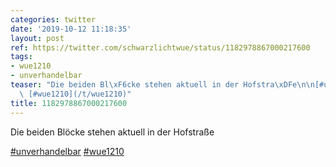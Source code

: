 ```yaml
---
categories: twitter
date: '2019-10-12 11:18:35'
layout: post
ref: https://twitter.com/schwarzlichtwue/status/1182978867000217600
tags:
- wue1210
- unverhandelbar
teaser: "Die beiden Bl\xF6cke stehen aktuell in der Hofstra\xDFe\n\n[#unverhandelbar](/t/unverhandelbar)\
  \ [#wue1210](/t/wue1210)"
title: 1182978867000217600
---
```

Die beiden Blöcke stehen aktuell in der Hofstraße

[#unverhandelbar](/t/unverhandelbar) [#wue1210](/t/wue1210)